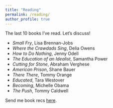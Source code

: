 ```yaml
---
title: "Reading"
permalink: /reading/
author_profile: true
---
```

The last 10 books I’ve read. Let’s discuss! 

* _Small Fry_, Lisa Brennan-Jobs
* _Where the Crawdads Sing_, Delia Owens
* _How to Do Nothing_, Jenny Odell
* _The Education of an Idealist_, Samantha Power
* _Cutting for Stone_, Abraham Verghese
* _American Prison_, Shane Bauer
* _There There_, Tommy Orange
* _Educated_, Tara Westover
* _Becoming_, Michelle Obama
* _The Push_, Tommy Caldwell

Send me book recs [here](mailto:catherinaxu5@gmail.com).
